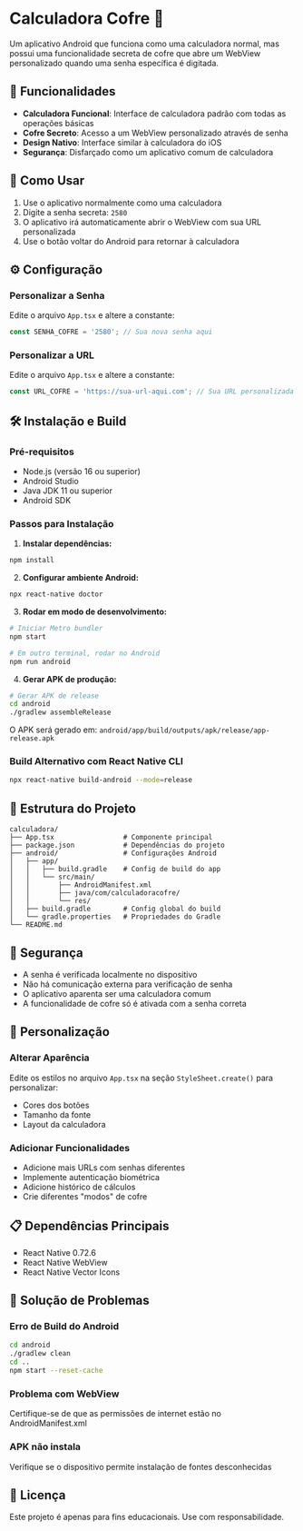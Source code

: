 # Calculadora Cofre 🔐

Um aplicativo Android que funciona como uma calculadora normal, mas possui uma funcionalidade secreta de cofre que abre um WebView personalizado quando uma senha específica é digitada.

## 🚀 Funcionalidades

- **Calculadora Funcional**: Interface de calculadora padrão com todas as operações básicas
- **Cofre Secreto**: Acesso a um WebView personalizado através de senha
- **Design Nativo**: Interface similar à calculadora do iOS
- **Segurança**: Disfarçado como um aplicativo comum de calculadora

## 🔑 Como Usar

1. Use o aplicativo normalmente como uma calculadora
2. Digite a senha secreta: `2580`
3. O aplicativo irá automaticamente abrir o WebView com sua URL personalizada
4. Use o botão voltar do Android para retornar à calculadora

## ⚙️ Configuração

### Personalizar a Senha
Edite o arquivo `App.tsx` e altere a constante:
```typescript
const SENHA_COFRE = '2580'; // Sua nova senha aqui
```

### Personalizar a URL
Edite o arquivo `App.tsx` e altere a constante:
```typescript
const URL_COFRE = 'https://sua-url-aqui.com'; // Sua URL personalizada
```

## 🛠️ Instalação e Build

### Pré-requisitos
- Node.js (versão 16 ou superior)
- Android Studio
- Java JDK 11 ou superior
- Android SDK

### Passos para Instalação

1. **Instalar dependências:**
```bash
npm install
```

2. **Configurar ambiente Android:**
```bash
npx react-native doctor
```

3. **Rodar em modo de desenvolvimento:**
```bash
# Iniciar Metro bundler
npm start

# Em outro terminal, rodar no Android
npm run android
```

4. **Gerar APK de produção:**
```bash
# Gerar APK de release
cd android
./gradlew assembleRelease
```

O APK será gerado em: `android/app/build/outputs/apk/release/app-release.apk`

### Build Alternativo com React Native CLI
```bash
npx react-native build-android --mode=release
```

## 📱 Estrutura do Projeto

```
calculadora/
├── App.tsx                 # Componente principal
├── package.json            # Dependências do projeto
├── android/                # Configurações Android
│   ├── app/
│   │   ├── build.gradle    # Config de build do app
│   │   └── src/main/
│   │       ├── AndroidManifest.xml
│   │       ├── java/com/calculadoracofre/
│   │       └── res/
│   ├── build.gradle        # Config global do build
│   └── gradle.properties   # Propriedades do Gradle
└── README.md
```

## 🔐 Segurança

- A senha é verificada localmente no dispositivo
- Não há comunicação externa para verificação de senha
- O aplicativo aparenta ser uma calculadora comum
- A funcionalidade de cofre só é ativada com a senha correta

## 🎨 Personalização

### Alterar Aparência
Edite os estilos no arquivo `App.tsx` na seção `StyleSheet.create()` para personalizar:
- Cores dos botões
- Tamanho da fonte
- Layout da calculadora

### Adicionar Funcionalidades
- Adicione mais URLs com senhas diferentes
- Implemente autenticação biométrica
- Adicione histórico de cálculos
- Crie diferentes "modos" de cofre

## 📋 Dependências Principais

- React Native 0.72.6
- React Native WebView
- React Native Vector Icons

## 🐛 Solução de Problemas

### Erro de Build do Android
```bash
cd android
./gradlew clean
cd ..
npm start --reset-cache
```

### Problema com WebView
Certifique-se de que as permissões de internet estão no AndroidManifest.xml

### APK não instala
Verifique se o dispositivo permite instalação de fontes desconhecidas

## 📄 Licença

Este projeto é apenas para fins educacionais. Use com responsabilidade. 